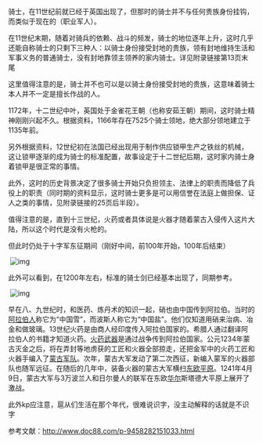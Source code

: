 骑士，在11世纪前就已经于英国出现了，但那时的骑士并不与任何贵族身份挂钩，而类似于现在的（职业军人）。

在11世纪末期，随着对骑兵的依赖、战斗的频发，骑士的地位逐年上升，这时几乎还能自称骑士的只剩下三种人：以骑士身份接受封地的贵族，领有封地维持生活和军事义务的普通骑士，没有封地靠领主领养的家内骑士。详见附录链接第13页末尾

这里值得注意的是，骑士并不也可以是以骑士身份接受封地的贵族，这意味着骑士本人并不一定是擅长作战的人。



1172年，十二世纪中叶，英国处于金雀花王朝（也称安茹王朝）期间，这时骑士精神刚刚兴起不久。根据资料，1166年存在7525个骑士领地，绝大部分领地建立于1135年前。

另外根据资料，12世纪初在法国已经出现用于制作供应锁甲生产之铁丝的机械，这让锁甲逐渐的成为骑士的标准配置，故事设定于十二世纪后期，这时家内骑士身着锁甲是很正常的事情。

此外，这时的历史背景决定了很多骑士开始只负担领主、法律上的职责而降低了兵役上的职责（同时期的资料显示，这时骑士更多是可以用信誉在法庭上做担保、证人之类的事情，见附录链接的25页后半段）。



值得注意的是，直到十三世纪，火药或者具体说是火器才随着蒙古入侵传入这片大陆，所以这个时代是没有火枪的。



但此时仍处于十字军东征期间（刚好中间，前100年开始，100年后结束）



​         ![img](https://uploader.shimo.im/f/gwivql2nJL4QxiR6!thumbnail)       



此外可以看到，在1200年左右，标准的骑士剑已经基本出现了，同期参考。



​         ![img](https://uploader.shimo.im/f/sOEv4QjGkkcyYT9O!thumbnail)       





早在八、九世纪时，和医药、炼丹术的知识一起，硝也由中国传到阿拉伯。当时的[阿拉伯人](https://www.baidu.com/s?wd=%E9%98%BF%E6%8B%89%E4%BC%AF%E4%BA%BA&tn=SE_PcZhidaonwhc_ngpagmjz&rsv_dl=gh_pc_zhidao)称它为“中国雪”，而波斯人称它为“中国盐”。他们仅知道用硝来治病、冶金和做玻璃。13世纪火药是由商人经印度传入阿拉伯国家的。希腊人通过翻译阿拉伯人的书籍才知道火药。[火药武器](https://www.baidu.com/s?wd=%E7%81%AB%E8%8D%AF%E6%AD%A6%E5%99%A8&tn=SE_PcZhidaonwhc_ngpagmjz&rsv_dl=gh_pc_zhidao)是通过战争传到阿拉伯国家。公元1234年蒙古灭金之后，将在弄封等地虏获的工匠和火器全部掠走，还把金军中的火药工匠和火器手编入了[蒙古军队](https://www.baidu.com/s?wd=%E8%92%99%E5%8F%A4%E5%86%9B%E9%98%9F&tn=SE_PcZhidaonwhc_ngpagmjz&rsv_dl=gh_pc_zhidao)。次年，蒙古大军发动了第二次西征，新编入蒙军的火器部队也随军远征。在随后的几年中，装备火器的蒙古大军横扫[东欧平原](https://www.baidu.com/s?wd=%E4%B8%9C%E6%AC%A7%E5%B9%B3%E5%8E%9F&tn=SE_PcZhidaonwhc_ngpagmjz&rsv_dl=gh_pc_zhidao)。1241年4月9日，蒙古大军与3万波兰人和日尔曼人的联军在东欧[华尔](https://www.baidu.com/s?wd=%E5%8D%8E%E5%B0%94&tn=SE_PcZhidaonwhc_ngpagmjz&rsv_dl=gh_pc_zhidao)斯塔德大平原上展开了激战。

此外kp应注意，扈从们生活在那个年代，很难说识字，没主动解释的话就是不识字

参考文献：<http://www.doc88.com/p-9458282151033.html>
